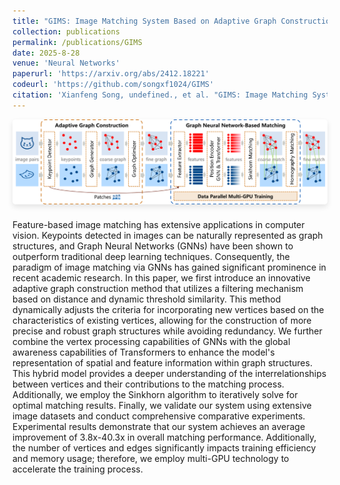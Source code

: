 ```yaml
---
title: "GIMS: Image Matching System Based on Adaptive Graph Construction and Graph Neural Network"
collection: publications
permalink: /publications/GIMS
date: 2025-8-28
venue: 'Neural Networks'
paperurl: 'https://arxiv.org/abs/2412.18221'
codeurl: 'https://github.com/songxf1024/GIMS'
citation: 'Xianfeng Song, undefined., et al. "GIMS: Image Matching System Based on Adaptive Graph Construction and Graph Neural Network," in Neural Networks, pp. 108030, 2025.'
---
```


<div style="gap: 10px; display: flex; flex-direction: column; align-items: center;">
    <img src="/images/publications/NN25GIMS/overall_architecture.png" alt="Image 1" style="width: 800px; height: auto; border-radius: 5px; box-shadow: 0 4px 8px rgba(0, 0, 0, 0.1); margin-bottom: 10px;">
</div>

Feature-based image matching has extensive applications in computer vision. Keypoints detected in images can be naturally represented as graph structures, and Graph Neural Networks (GNNs) have been shown to outperform traditional deep learning techniques. Consequently, the paradigm of image matching via GNNs has gained significant prominence in recent academic research. In this paper, we first introduce an innovative adaptive graph construction method that utilizes a filtering mechanism based on distance and dynamic threshold similarity. This method dynamically adjusts the criteria for incorporating new vertices based on the characteristics of existing vertices, allowing for the construction of more precise and robust graph structures while avoiding redundancy. We further combine the vertex processing capabilities of GNNs with the global awareness capabilities of Transformers to enhance the model's representation of spatial and feature information within graph structures. This hybrid model provides a deeper understanding of the interrelationships between vertices and their contributions to the matching process. Additionally, we employ the Sinkhorn algorithm to iteratively solve for optimal matching results. Finally, we validate our system using extensive image datasets and conduct comprehensive comparative experiments. Experimental results demonstrate that our system achieves an average improvement of 3.8x-40.3x in overall matching performance. Additionally, the number of vertices and edges significantly impacts training efficiency and memory usage; therefore, we employ multi-GPU technology to accelerate the training process. 
